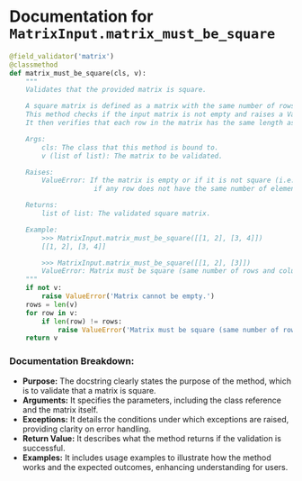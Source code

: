 # Documentation for `MatrixInput.matrix_must_be_square`

```python
@field_validator('matrix')
@classmethod
def matrix_must_be_square(cls, v):
    """
    Validates that the provided matrix is square.

    A square matrix is defined as a matrix with the same number of rows and columns.
    This method checks if the input matrix is not empty and raises a ValueError if it is.
    It then verifies that each row in the matrix has the same length as the number of rows.

    Args:
        cls: The class that this method is bound to.
        v (list of list): The matrix to be validated.

    Raises:
        ValueError: If the matrix is empty or if it is not square (i.e., 
                     if any row does not have the same number of elements as the number of rows).

    Returns:
        list of list: The validated square matrix.

    Example:
        >>> MatrixInput.matrix_must_be_square([[1, 2], [3, 4]])
        [[1, 2], [3, 4]]

        >>> MatrixInput.matrix_must_be_square([[1, 2], [3]])
        ValueError: Matrix must be square (same number of rows and columns).
    """
    if not v:
        raise ValueError('Matrix cannot be empty.')
    rows = len(v)
    for row in v:
        if len(row) != rows:
            raise ValueError('Matrix must be square (same number of rows and columns).')
    return v
``` 

### Documentation Breakdown:
- **Purpose:** The docstring clearly states the purpose of the method, which is to validate that a matrix is square.
- **Arguments:** It specifies the parameters, including the class reference and the matrix itself.
- **Exceptions:** It details the conditions under which exceptions are raised, providing clarity on error handling.
- **Return Value:** It describes what the method returns if the validation is successful.
- **Examples:** It includes usage examples to illustrate how the method works and the expected outcomes, enhancing understanding for users.